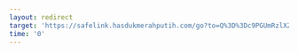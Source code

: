 ```yaml
---
layout: redirect
target: 'https://safelink.hasdukmerahputih.com/go?to=Q%3D%3Dc9PGUmRzlXZSxVNjd0UlZlJ19SRFaEdk12xFZVVUSFZEdkwzVwU6UkVTVjRMZXSSdFZDBmxPZNRUQlRVF201BXVaMHOVdGJTJKMyVTQzEXZjRqT5UWTUMFl1pUbtRXdlljIwVqYaUzVm5VpudaM2ZVeTkTZMNITSMGYUhmw991ctbDaHRXIuduZtb3c3MW5lVzatYnbWUWhv5nLlaWLWJW9mVzLhZ2bnRHZh9hZnbybS9mNvloL1dGaHBXJhttZkdWYXNy5olualbGYWZy9zM6L0cHaHR'
time: '0'
---
```

